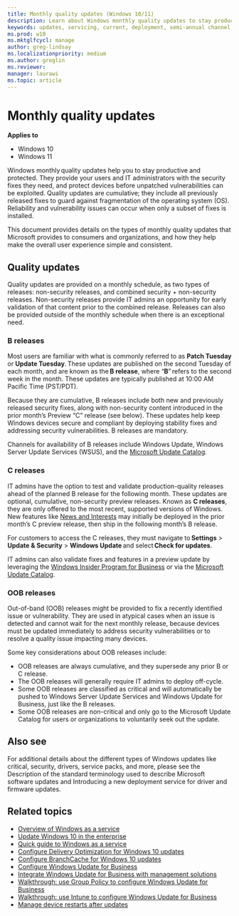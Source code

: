 ```yaml
---
title: Monthly quality updates (Windows 10/11)
description: Learn about Windows monthly quality updates to stay productive and protected.
keywords: updates, servicing, current, deployment, semi-annual channel, feature, quality, rings, insider, tools
ms.prod: w10
ms.mktglfcycl: manage
author: greg-lindsay
ms.localizationpriority: medium
ms.author: greglin
ms.reviewer: 
manager: laurawi
ms.topic: article
---
```


# Monthly quality updates

**Applies to**

- Windows 10
- Windows 11

Windows monthly quality updates help you to stay productive and protected. They provide your users and IT administrators with the security fixes they need, and protect devices before unpatched vulnerabilities can be exploited. Quality updates are cumulative; they include all previously released fixes to guard against fragmentation of the operating system (OS). Reliability and vulnerability issues can occur when only a subset of fixes is installed.   

This document provides details on the types of monthly quality updates that Microsoft provides to consumers and organizations, and how they help make the overall user experience simple and consistent. 

## Quality updates

Quality updates are provided on a monthly schedule, as two types of releases: non-security releases, and combined security + non-security releases. Non-security releases provide IT admins an opportunity for early validation of that content prior to the combined release. Releases can also be provided outside of the monthly schedule when there is an exceptional need. 

### B releases

Most users are familiar with what is commonly referred to as **Patch Tuesday** or **Update Tuesday**. These updates are published on the second Tuesday of each month, and are known as the **B release**, where “**B**” refers to the second week in the month. These updates are typically published at 10:00 AM Pacific Time (PST/PDT).  

Because they are cumulative, B releases include both new and previously released security fixes, along with non-security content introduced in the prior month’s Preview “C” release (see below). These updates help keep Windows devices secure and compliant by deploying stability fixes and addressing security vulnerabilities. B releases are mandatory. 

Channels for availability of B releases include Windows Update, Windows Server Update Services (WSUS), and the [Microsoft Update Catalog](https://www.catalog.update.microsoft.com/Home.aspx). 

### C releases

IT admins have the option to test and validate production-quality releases ahead of the planned B release for the following month. These updates are optional, cumulative, non-security preview releases. Known as **C releases**, they are only offered to the most recent, supported versions of Windows. New features like [News and Interests](https://techcommunity.microsoft.com/t5/windows-it-pro-blog/group-configuration-news-and-interests-on-the-windows-taskbar/ba-p/2281005) may initially be deployed in the prior month’s C preview release, then ship in the following month’s B release. 

For customers to access the C releases, they must navigate to **Settings** > **Update & Security** > **Windows Update** and select **Check for updates**.  

IT admins can also validate fixes and features in a preview update by leveraging the [Windows Insider Program for Business](https://insider.windows.com/for-business) or via the [Microsoft Update Catalog](https://www.catalog.update.microsoft.com/Home.aspx). 

### OOB releases

Out-of-band (OOB) releases might be provided to fix a recently identified issue or vulnerability. They are used in atypical cases when an issue is detected and cannot wait for the next monthly release, because devices must be updated immediately to address security vulnerabilities or to resolve a quality issue impacting many devices. 

Some key considerations about OOB releases include: 

- OOB releases are always cumulative, and they supersede any prior B or C release. 
- The OOB releases will generally require IT admins to deploy off-cycle.  
- Some OOB releases are classified as critical and will automatically be pushed to Windows Server Update Services and Windows Update for Business, just like the B releases.  
- Some OOB releases are non-critical and only go to the Microsoft Update Catalog for users or organizations to voluntarily seek out the update. 

## Also see

For additional details about the different types of Windows updates like critical, security, drivers, service packs, and more, please see the Description of the standard terminology used to describe Microsoft software updates and Introducing a new deployment service for driver and firmware updates. 

## Related topics

- [Overview of Windows as a service](waas-overview.md)
- [Update Windows 10 in the enterprise](index.md)
- [Quick guide to Windows as a service](waas-quick-start.md) 
- [Configure Delivery Optimization for Windows 10 updates](waas-delivery-optimization.md)
- [Configure BranchCache for Windows 10 updates](waas-branchcache.md)
- [Configure Windows Update for Business](waas-configure-wufb.md)
- [Integrate Windows Update for Business with management solutions](waas-integrate-wufb.md)
- [Walkthrough: use Group Policy to configure Windows Update for Business](waas-wufb-group-policy.md)
- [Walkthrough: use Intune to configure Windows Update for Business](/intune/windows-update-for-business-configure)
- [Manage device restarts after updates](waas-restart.md)

